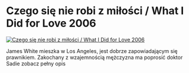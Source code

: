 Czego się nie robi z miłości / What I Did for Love 2006 
=============
[![Czego się nie robi z miłości / What I Did for Love 2006 ](http://vidos.pl/images/player.gif)](http://vidos.pl/czego-sie-nie-robi-z-milosci-what-i-did-for-love-2006)

 James White mieszka w Los Angeles, jest dobrze zapowiadającym się prawnikiem. Zakochany z wzajemnością mężczyzna ma poprosić doktor Sadie zobacz pełny opis
